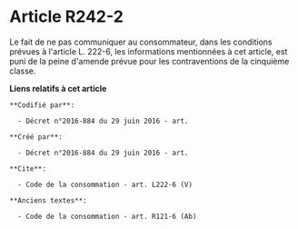 # Article R242-2

Le fait de ne pas communiquer au consommateur, dans les conditions prévues à l'article L. 222-6, les informations mentionnées
à cet article, est puni de la peine d'amende prévue pour les contraventions de la cinquième classe.

**Liens relatifs à cet article**

	**Codifié par**:

	  - Décret n°2016-884 du 29 juin 2016 - art.

	**Créé par**:

	  - Décret n°2016-884 du 29 juin 2016 - art.

	**Cite**:

	  - Code de la consommation - art. L222-6 (V)

	**Anciens textes**:

	  - Code de la consommation - art. R121-6 (Ab)
